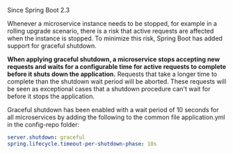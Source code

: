 Since Spring Boot 2.3

Whenever a microservice instance needs to be stopped, for example in a rolling upgrade scenario, there is a risk that active requests are affected when the instance is stopped. To minimize this risk, Spring Boot has added support for graceful shutdown. 

**When applying graceful shutdown, a microservice stops accepting new requests and waits for a configurable time for active requests to complete before it shuts down the application.** Requests that take a longer time to complete than the shutdown wait period will be aborted. These requests will be seen as exceptional cases that a shutdown procedure can't wait for before it stops the application.

Graceful shutdown has been enabled with a wait period of 10 seconds for all microservices by adding the following to the common file application.yml in the config-repo folder:

```yml
server.shutdown: graceful
spring.lifecycle.timeout-per-shutdown-phase: 10s
```
